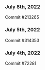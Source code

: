 ### July 8th, 2022

Commit #213265

### July 5th, 2022

Commit #314353


### July 4th, 2022

Commit #72281
